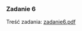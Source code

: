 ### Zadanie 6

Treść zadania:
[zadanie6.pdf](https://github.com/Pawel2923/parsowanie_csv/files/13955112/zadanie6.pdf)
